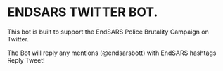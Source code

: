 # ENDSARS TWITTER BOT. 

This bot is built to support the EndSARS Police Brutality Campaign on Twitter. 

The Bot will reply any mentions (@endsarsbott) with EndSARS hashtags Reply Tweet! 